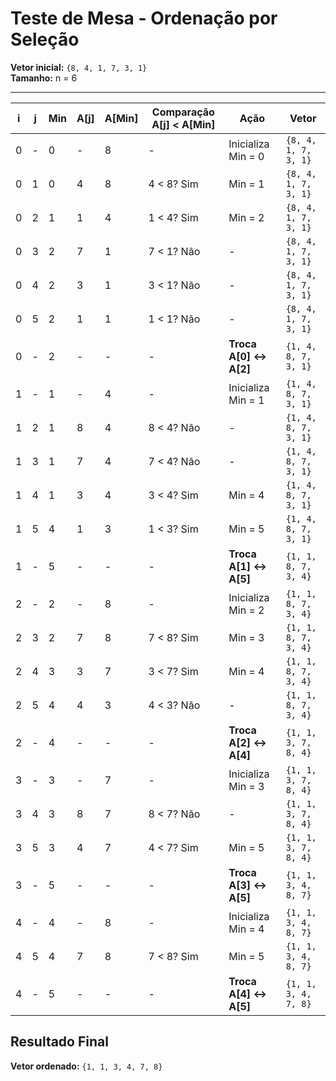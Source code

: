 # Teste de Mesa - Ordenação por Seleção

**Vetor inicial:** `{8, 4, 1, 7, 3, 1}`  
**Tamanho:** n = 6

---
| i | j | Min | A[j] | A[Min] | Comparação A[j] < A[Min] | Ação | Vetor |
|---|---|-----|------|--------|--------------------------|------|-------|
| 0 | - | 0 | - | 8 | - | Inicializa Min = 0 | `{8, 4, 1, 7, 3, 1}` |
| 0 | 1 | 0 | 4 | 8 | 4 < 8? Sim | Min = 1 | `{8, 4, 1, 7, 3, 1}` |
| 0 | 2 | 1 | 1 | 4 | 1 < 4? Sim | Min = 2 | `{8, 4, 1, 7, 3, 1}` |
| 0 | 3 | 2 | 7 | 1 | 7 < 1? Não | - | `{8, 4, 1, 7, 3, 1}` |
| 0 | 4 | 2 | 3 | 1 | 3 < 1? Não | - | `{8, 4, 1, 7, 3, 1}` |
| 0 | 5 | 2 | 1 | 1 | 1 < 1? Não | - | `{8, 4, 1, 7, 3, 1}` |
| 0 | - | 2 | - | - | - | **Troca A[0] ↔ A[2]** | `{1, 4, 8, 7, 3, 1}` |
| 1 | - | 1 | - | 4 | - | Inicializa Min = 1 | `{1, 4, 8, 7, 3, 1}` |
| 1 | 2 | 1 | 8 | 4 | 8 < 4? Não | - | `{1, 4, 8, 7, 3, 1}` |
| 1 | 3 | 1 | 7 | 4 | 7 < 4? Não | - | `{1, 4, 8, 7, 3, 1}` |
| 1 | 4 | 1 | 3 | 4 | 3 < 4? Sim | Min = 4 | `{1, 4, 8, 7, 3, 1}` |
| 1 | 5 | 4 | 1 | 3 | 1 < 3? Sim | Min = 5 | `{1, 4, 8, 7, 3, 1}` |
| 1 | - | 5 | - | - | - | **Troca A[1] ↔ A[5]** | `{1, 1, 8, 7, 3, 4}` |
| 2 | - | 2 | - | 8 | - | Inicializa Min = 2 | `{1, 1, 8, 7, 3, 4}` |
| 2 | 3 | 2 | 7 | 8 | 7 < 8? Sim | Min = 3 | `{1, 1, 8, 7, 3, 4}` |
| 2 | 4 | 3 | 3 | 7 | 3 < 7? Sim | Min = 4 | `{1, 1, 8, 7, 3, 4}` |
| 2 | 5 | 4 | 4 | 3 | 4 < 3? Não | - | `{1, 1, 8, 7, 3, 4}` |
| 2 | - | 4 | - | - | - | **Troca A[2] ↔ A[4]** | `{1, 1, 3, 7, 8, 4}` |
| 3 | - | 3 | - | 7 | - | Inicializa Min = 3 | `{1, 1, 3, 7, 8, 4}` |
| 3 | 4 | 3 | 8 | 7 | 8 < 7? Não | - | `{1, 1, 3, 7, 8, 4}` |
| 3 | 5 | 3 | 4 | 7 | 4 < 7? Sim | Min = 5 | `{1, 1, 3, 7, 8, 4}` |
| 3 | - | 5 | - | - | - | **Troca A[3] ↔ A[5]** | `{1, 1, 3, 4, 8, 7}` |
| 4 | - | 4 | - | 8 | - | Inicializa Min = 4 | `{1, 1, 3, 4, 8, 7}` |
| 4 | 5 | 4 | 7 | 8 | 7 < 8? Sim | Min = 5 | `{1, 1, 3, 4, 8, 7}` |
| 4 | - | 5 | - | - | - | **Troca A[4] ↔ A[5]** | `{1, 1, 3, 4, 7, 8}` |

## Resultado Final

**Vetor ordenado:** `{1, 1, 3, 4, 7, 8}`
